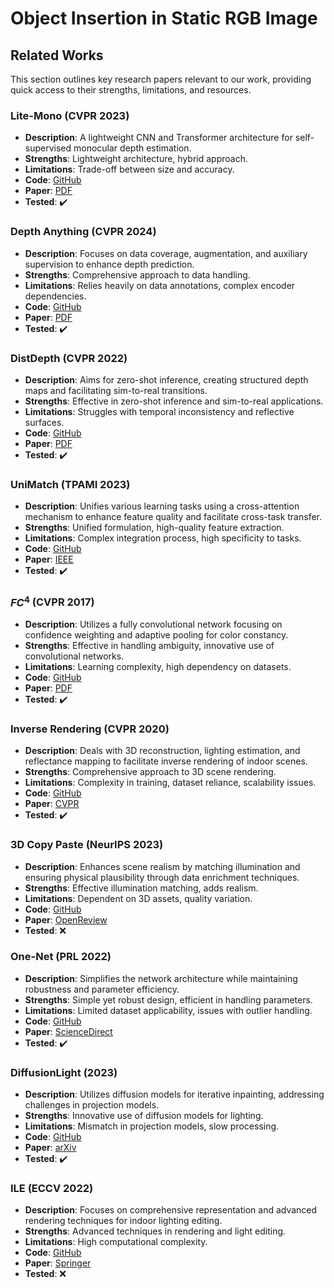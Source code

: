   # Object Insertion in Static RGB Image


  ## Related Works

This section outlines key research papers relevant to our work, providing quick access to their strengths, limitations, and resources.

### Lite-Mono (CVPR 2023)
- **Description**: A lightweight CNN and Transformer architecture for self-supervised monocular depth estimation.
- **Strengths**: Lightweight architecture, hybrid approach.
- **Limitations**: Trade-off between size and accuracy.
- **Code**: [GitHub](https://github.com/noahzn/Lite-Mono)
- **Paper**: [PDF](https://openaccess.thecvf.com/content/CVPR2023/papers/Zhang_Lite-Mono_A_Lightweight_CNN_and_Transformer_Architecture_for_Self-Supervised_Monocular_CVPR_2023_paper.pdf)
- **Tested**: ✔️

### Depth Anything (CVPR 2024)
- **Description**: Focuses on data coverage, augmentation, and auxiliary supervision to enhance depth prediction.
- **Strengths**: Comprehensive approach to data handling.
- **Limitations**: Relies heavily on data annotations, complex encoder dependencies.
- **Code**: [GitHub](https://github.com/LiheYoung/Depth-Anything)
- **Paper**: [PDF](https://arxiv.org/pdf/2401.10891.pdf)
- **Tested**: ✔️

### DistDepth (CVPR 2022)
- **Description**: Aims for zero-shot inference, creating structured depth maps and facilitating sim-to-real transitions.
- **Strengths**: Effective in zero-shot inference and sim-to-real applications.
- **Limitations**: Struggles with temporal inconsistency and reflective surfaces.
- **Code**: [GitHub](https://github.com/facebookresearch/DistDepth)
- **Paper**: [PDF](https://openaccess.thecvf.com/content/CVPR2022/papers/Wu_Toward_Practical_Monocular_Indoor_Depth_Estimation_CVPR_2022_paper.pdf)
- **Tested**: ✔️

### UniMatch (TPAMI 2023)
- **Description**: Unifies various learning tasks using a cross-attention mechanism to enhance feature quality and facilitate cross-task transfer.
- **Strengths**: Unified formulation, high-quality feature extraction.
- **Limitations**: Complex integration process, high specificity to tasks.
- **Code**: [GitHub](https://github.com/autonomousvision/unimatch)
- **Paper**: [IEEE](https://ieeexplore.ieee.org/document/10193833)
- **Tested**: ✔️

### $FC^4$ (CVPR 2017)
- **Description**: Utilizes a fully convolutional network focusing on confidence weighting and adaptive pooling for color constancy.
- **Strengths**: Effective in handling ambiguity, innovative use of convolutional networks.
- **Limitations**: Learning complexity, high dependency on datasets.
- **Code**: [GitHub](https://github.com/yuanming-hu/fc4)
- **Paper**: [PDF](https://openaccess.thecvf.com/content_cvpr_2017/papers/Hu_FC4_Fully_Convolutional_CVPR_2017_paper.pdf)
- **Tested**: ✔️

### Inverse Rendering (CVPR 2020)
- **Description**: Deals with 3D reconstruction, lighting estimation, and reflectance mapping to facilitate inverse rendering of indoor scenes.
- **Strengths**: Comprehensive approach to 3D scene rendering.
- **Limitations**: Complexity in training, dataset reliance, scalability issues.
- **Code**: [GitHub](https://github.com/lzqsd/InverseRenderingOfIndoorScene)
- **Paper**: [CVPR](https://openaccess.thecvf.com/content_CVPR_2020/papers/Li_Inverse_Rendering_for_Complex_Indoor_Scenes_Shape_Spatially-Varying_Lighting_and_CVPR_2020_paper.pdf)
- **Tested**: ✔️

### 3D Copy Paste (NeurIPS 2023)
- **Description**: Enhances scene realism by matching illumination and ensuring physical plausibility through data enrichment techniques.
- **Strengths**: Effective illumination matching, adds realism.
- **Limitations**: Dependent on 3D assets, quality variation.
- **Code**: [GitHub](https://github.com/gyhandy/3D-Copy-Paste)
- **Paper**: [OpenReview](https://openreview.net/pdf?id=d86B6Mdweq)
- **Tested**: ❌

### One-Net (PRL 2022)
- **Description**: Simplifies the network architecture while maintaining robustness and parameter efficiency.
- **Strengths**: Simple yet robust design, efficient in handling parameters.
- **Limitations**: Limited dataset applicability, issues with outlier handling.
- **Code**: [GitHub](https://github.com/sonainjameel/One-Net)
- **Paper**: [ScienceDirect](https://www.sciencedirect.com/science/article/abs/pii/S0167865522001477)
- **Tested**: ✔️

### DiffusionLight (2023)
- **Description**: Utilizes diffusion models for iterative inpainting, addressing challenges in projection models.
- **Strengths**: Innovative use of diffusion models for lighting.
- **Limitations**: Mismatch in projection models, slow processing.
- **Code**: [GitHub](https://github.com/DiffusionLight/DiffusionLight)
- **Paper**: [arXiv](https://arxiv.org/abs/2312.09168)
- **Tested**: ✔️

### ILE (ECCV 2022)
- **Description**: Focuses on comprehensive representation and advanced rendering techniques for indoor lighting editing.
- **Strengths**: Advanced techniques in rendering and light editing.
- **Limitations**: High computational complexity.
- **Code**: [GitHub](https://github.com/ViLab-UCSD/IndoorLightEditing)
- **Paper**: [Springer](https://link.springer.com/chapter/10.1007/978-3-031-20068-7_32)
- **Tested**: ❌


